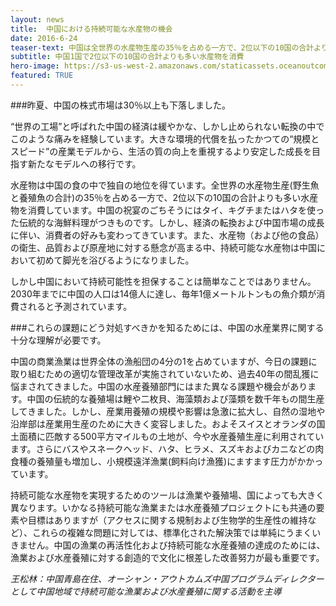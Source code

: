 ```yaml
---
layout: news
title:  中国における持続可能な水産物の機会
date: 2016-6-24
teaser-text: 中国は全世界の水産物生産の35％を占める一方で、2位以下の10国の合計よりも多い水産物を消費。
subtitle: 中国1国で2位以下の10国の合計よりも多い水産物を消費　
hero-image: https://s3-us-west-2.amazonaws.com/staticassets.oceanoutcomes.org/news+and+analysis/hero+images/opportunities-seafood-china-hero.jpg
featured: TRUE
---
```

###昨夏、中国の株式市場は30％以上も下落しました。

“世界の工場”と呼ばれた中国の経済は緩やかな、しかし止められない転換の中でこのような痛みを経験しています。大きな環境的代償を払ったかつての“規模とスピード”の産業モデルから、生活の質の向上を重視するより安定した成長を目指す新たなモデルへの移行です。
 
水産物は中国の食の中で独自の地位を得ています。全世界の水産物生産(野生魚と養殖魚の合計)の35％を占める一方で、2位以下の10国の合計よりも多い水産物を消費しています。中国の祝宴のごちそうにはタイ、キグチまたはハタを使った伝統的な海鮮料理がつきものです。しかし、経済の転換および中国市場の成長に伴い、消費者の好みも変わってきています。また、水産物（および他の食品）の衛生、品質および原産地に対する懸念が高まる中、持続可能な水産物は中国において初めて脚光を浴びるようになりました。

しかし中国において持続可能性を担保することは簡単なことではありません。2030年までに中国の人口は14億人に達し、毎年1億メートルトンもの魚介類が消費されると予測されています。

###これらの課題にどう対処すべきかを知るためには、中国の水産業界に関する十分な理解が必要です。

中国の商業漁業は世界全体の漁船団の4分の1を占めていますが、今日の課題に取り組むための適切な管理改革が実施されていないため、過去40年の間乱獲に悩まされてきました。中国の水産養殖部門にはまた異なる課題や機会があります。中国の伝統的な養殖場は鯉や二枚貝、海藻類および藻類を数千年もの間生産してきました。しかし、産業用養殖の規模や影響は急激に拡大し、自然の湿地や沿岸部は産業用生産のために大きく変容しました。およそスイスとオランダの国土面積に匹敵する500平方マイルもの土地が、今や水産養殖生産に利用されています。さらにバスやスネークヘッド、ハタ、ヒラメ、スズキおよびカニなどの肉食種の養殖量も増加し、小規模遠洋漁業(飼料向け漁獲)にますます圧力がかかっています。

持続可能な水産物を実現するためのツールは漁業や養殖場、国によっても大きく異なります。いかなる持続可能な漁業または水産養殖プロジェクトにも共通の要素や目標はありますが（アクセスに関する規制および生物学的生産性の維持など）、これらの複雑な問題に対しては、標準化された解決策では単純にうまくいきません。中国の漁業の再活性化および持続可能な水産養殖の達成のためには、漁業および水産養殖に対する創造的で文化に根差した改善努力が最も重要です。

*王松林：中国青島在住、オーシャン・アウトカムズ中国プログラムディレクターとして中国地域で持続可能な漁業および水産養殖に関する活動を主導*

